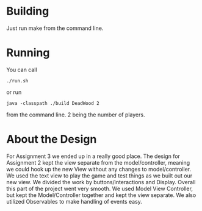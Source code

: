 # Building
Just run make from the command line.

# Running
You can call
```
./run.sh
```
or run 
```
java -classpath ./build DeadWood 2
```
from the command line. 2 being the number of players.

# About the Design
For Assignment 3 we ended up in a really good place. The design for Assignment 2 kept the view separate from the model/controller, 
meaning we could hook up the new View without any changes to model/controller. We used the text view to play the game and test things 
as we built out our new view. We divided the work by buttons/interactions and Display. Overall this part of the project went very smooth. 
We used Model View Controller, but kept the Model/Controller together and kept the view separate. We also utilized Observables to make 
handling of events easy.